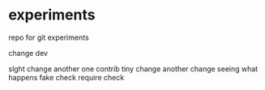# experiments
repo for git experiments

change dev

slght change
another one
contrib
tiny change
another change
seeing what happens
fake check
require check
